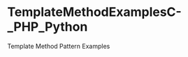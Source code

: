 TemplateMethodExamplesC-_PHP_Python
===================================

Template Method Pattern Examples
